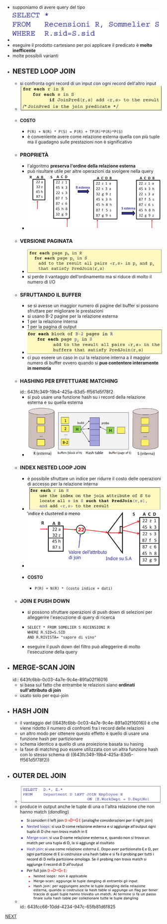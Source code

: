 - supponiamo di avere query del tipo
- ![image.png](../assets/image_1681897443350_0.png)
- eseguire il prodotto cartesiano per poi applicare il predicato è **molto inefficente**
- molte possibili varianti
- ## NESTED LOOP JOIN
	- si confronta ogni record di un input con ogni  record dell'altro input
	- ![image.png](../assets/image_1681897585440_0.png)
	- #### COSTO
		- `P(R) + N(R) * P(S) = P(R) + TP(R)*P(R)*P(S)`
		- è conveniente avere come relazione esterna quella con più tuple ma il guadagno sulle prestazioni non è significativo
	- ### PROPRIETÀ
		- l'algoritmo **preserva l'ordine della relazione esterna**
		- può risultare utile per altre operazioni da svolgere nella query
		- ![image.png](../assets/image_1681898140692_0.png)
	- ### VERSIONE PAGINATA
		- ![image.png](../assets/image_1681898218951_0.png)
		- si perde il vantaggio dell'ordinamento ma si riduce di molto il numero di I/O
	- ### SFRUTTANDO IL BUFFER
		- se si avesse un maggior numero di pagine del buffer si possono sfruttare per migliorare le prestazioni
		- si usano B-2 pagine per la relazione esterna
		- 1 per la relazione interna
		- 1 per la pagina di output
		- ![image.png](../assets/image_1681898408366_0.png)
		- ci puo eseere un caso in cui la relazione interna a il maggior numero di buffer ovvero quando si **puo contentere interamente in memoria**
	- ### HASHING PER EFFETTUARE MATCHING
	  id:: 643fc349-19b4-425a-83d5-ff561d5f78f2
		- si può usare una funzione hash su i record della relazione esterna e  su quella esterna
		- ![image.png](../assets/image_1681898782114_0.png)
	- ### INDEX NESTED LOOP JOIN
		- è possibile sfruttare un indice per ridurre il costo delle operazioni di accesso per la relazione interna
		- ![image.png](../assets/image_1681899209967_0.png)
		- ![image.png](../assets/image_1681899225713_0.png)
		- #### COSTO
			- `P(R) + N(R) * (costo indice + dati)`
	- ### JOIN E PUSH DOWN
		- si possono sfruttare operazioni di push down di selezioni per alleggerire l'esecuzione di query di ricerca
		- ```
		  SELECT * FROM SOMELIER S RECENSIONI R
		  WHERE R.SID=S.SID
		  AND R.RIVISTA= "sapore di vino"
		  ```
		- eseguire il push down del filtro può alleggerire di molto l'esecuzione della query
- ## MERGE-SCAN JOIN
  id:: 643fc6bb-0c03-4a7e-9c4e-891a02f16016
	- si basa sul fatto che entrambe le relazioni siano **ordinati sull'attributo di join**
	- usato solo per equi-join
- ## HASH JOIN
	- il vantaggio del ((643fc6bb-0c03-4a7e-9c4e-891a02f16016)) è che viene ridotto il numero di confronti fra i record delle relazioni
	- un altro modo per ottenere questo effetto è quello di usare una funzione hash per partizionare
	- schema identico a quello di una proiezione basata su hasing
	- la fase di matching puo essere utilizzata con un altra funzione hash con lo stesso schema di ((643fc349-19b4-425a-83d5-ff561d5f78f2))
- ## OUTER DEL JOIN
	- ![image.png](../assets/image_1681902524414_0.png)
	- produce in output anche le tuple di una o l'altra relazione che non hanno match (*dandling*)
	- ![image.png](../assets/image_1681902732283_0.png)
	  id:: 643fcc66-10dd-4234-947c-65fb81d6f825

 [NEXT](pages/struttura_database.md)
